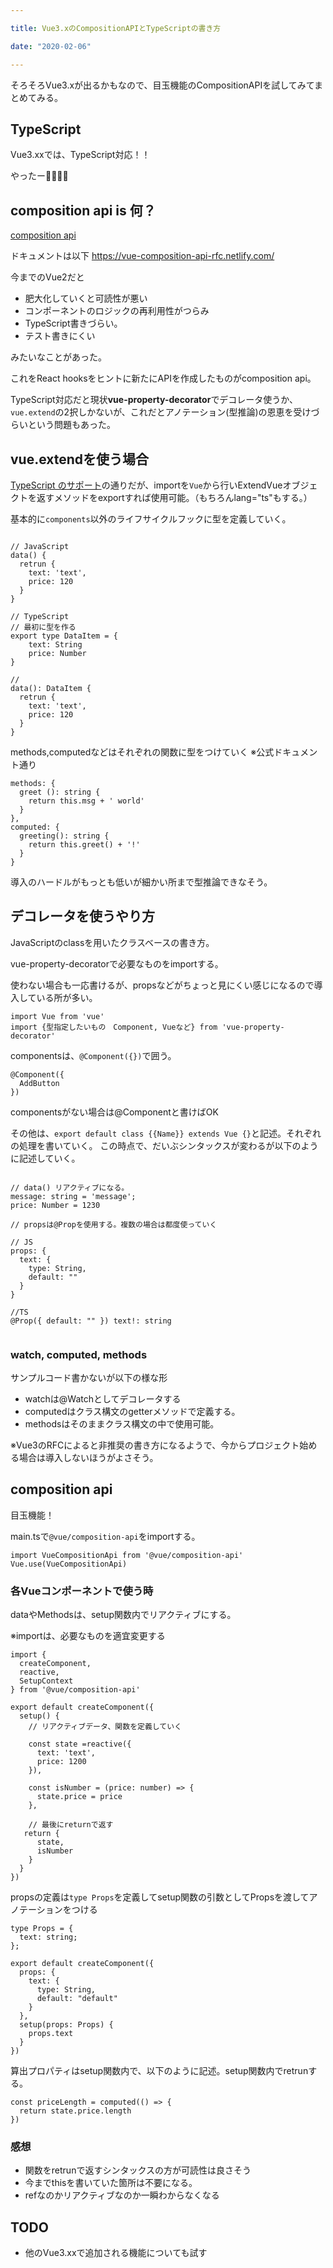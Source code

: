 ```yaml
---

title: Vue3.xのCompositionAPIとTypeScriptの書き方

date: "2020-02-06"

---
```


そろそろVue3.xが出るかもなので、目玉機能のCompositionAPIを試してみてまとめてみる。

## TypeScript
Vue3.xxでは、TypeScript対応！！

やったー🎉🎉🎉🎉


## composition api is 何？

<a href="https://github.com/vuejs/composition-api" target="_blank">composition api</a>

ドキュメントは以下
https://vue-composition-api-rfc.netlify.com/

今までのVue2だと

- 肥大化していくと可読性が悪い
- コンポーネントのロジックの再利用性がつらみ
- TypeScript書きづらい。
- テスト書きにくい

みたいなことがあった。

これをReact hooksをヒントに新たにAPIを作成したものがcomposition api。

TypeScript対応だと現状**vue-property-decorator**でデコレータ使うか、```vue.extend```の2択しかないが、これだとアノテーション(型推論)の恩恵を受けづらいという問題もあった。


## vue.extendを使う場合

<a href="https://jp.vuejs.org/v2/guide/typescript.html#%E6%88%BB%E3%82%8A%E5%80%A4%E3%81%AE%E5%9E%8B%E3%81%AB%E3%82%A2%E3%83%8E%E3%83%86%E3%83%BC%E3%82%B7%E3%83%A7%E3%83%B3%E3%82%92%E3%81%A4%E3%81%91%E3%82%8B" target="_blank">TypeScript のサポート</a>の通りだが、importを```Vue```から行いExtendVueオブジェクトを返すメソッドをexportすれば使用可能。（もちろんlang="ts"もする。）

基本的に```components```以外のライフサイクルフックに型を定義していく。

```

// JavaScript
data() {
  retrun {
    text: 'text',
    price: 120
  }
}

// TypeScript 
// 最初に型を作る
export type DataItem = {
    text: String
    price: Number
}

// 
data(): DataItem {
  retrun {
    text: 'text',
    price: 120
  }
}

```

methods,computedなどはそれぞれの関数に型をつけていく
※公式ドキュメント通り

```
methods: {
  greet (): string {
    return this.msg + ' world'
  }
},
computed: {
  greeting(): string {
    return this.greet() + '!'
  }
}
```

導入のハードルがもっとも低いが細かい所まで型推論できなそう。

## デコレータを使うやり方

JavaScriptのclassを用いたクラスベースの書き方。

vue-property-decoratorで必要なものをimportする。

使わない場合も一応書けるが、propsなどがちょっと見にくい感じになるので導入している所が多い。

```
import Vue from 'vue'
import {型指定したいもの　Component, Vueなど} from 'vue-property-decorator'
```

componentsは、```@Component({})```で囲う。
```
@Component({
  AddButton
})
```
componentsがない場合は@Componentと書けばOK

その他は、```export default class {{Name}} extends Vue {}```と記述。それぞれの処理を書いていく。
この時点で、だいぶシンタックスが変わるが以下のように記述していく。

```

// data() リアクティブになる。
message: string = 'message';
price: Number = 1230

// propsは@Propを使用する。複数の場合は都度使っていく

// JS
props: {
  text: {
    type: String,
    default: ""
  }
}

//TS
@Prop({ default: "" }) text!: string


```

### watch, computed, methods

サンプルコード書かないが以下の様な形
- watchは@Watchとしてデコレータする
- computedはクラス構文のgetterメソッドで定義する。
- methodsはそのままクラス構文の中で使用可能。

※Vue3のRFCによると非推奨の書き方になるようで、今からプロジェクト始める場合は導入しないほうがよさそう。

## composition api

目玉機能！

main.tsで```@vue/composition-api```をimportする。

```
import VueCompositionApi from '@vue/composition-api'
Vue.use(VueCompositionApi)

```

### 各Vueコンポーネントで使う時

dataやMethodsは、setup関数内でリアクティブにする。

※importは、必要なものを適宜変更する

```
import {
  createComponent,
  reactive,
  SetupContext
} from '@vue/composition-api'

export default createComponent({
  setup() {
    // リアクティブデータ、関数を定義していく

    const state =reactive({
      text: 'text',
      price: 1200
    }),

    const isNumber = (price: number) => {
      state.price = price
    },

    // 最後にreturnで返す
   return {
      state,
      isNumber
    }
  }
})

```

propsの定義は```type Props```を定義してsetup関数の引数としてPropsを渡してアノテーションをつける

```
type Props = {
  text: string;
};

export default createComponent({
  props: {
    text: {
      type: String,
      default: "default"
    }
  },
  setup(props: Props) {
    props.text
  }
})

```

算出プロパティはsetup関数内で、以下のように記述。setup関数内でretrunする。

```
const priceLength = computed(() => {
  return state.price.length
})
```

### 感想
- 関数をretrunで返すシンタックスの方が可読性は良さそう
- 今までthisを書いていた箇所は不要になる。
- refなのかリアクティブなのか一瞬わからなくなる


## TODO
- 他のVue3.xxで追加される機能についても試す


